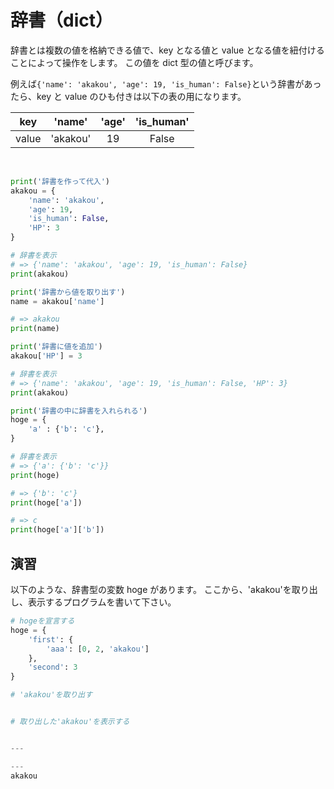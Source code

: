 # 辞書（dict）

辞書とは複数の値を格納できる値で、key となる値と value となる値を紐付けることによって操作をします。
この値を dict 型の値と呼びます。

例えば`{'name': 'akakou', 'age': 19, 'is_human': False}`という辞書があったら、key と value のひも付きは以下の表の用になります。

|  key  |  'name'  | 'age' | 'is_human' |
| :---: | :------: | :---: | :--------: |
| value | 'akakou' |  19   |   False    |

<br>

```py
print('辞書を作って代入')
akakou = {
    'name': 'akakou',
    'age': 19,
    'is_human': False,
    'HP': 3
}

# 辞書を表示
# => {'name': 'akakou', 'age': 19, 'is_human': False}
print(akakou)

print('辞書から値を取り出す')
name = akakou['name']

# => akakou
print(name)

print('辞書に値を追加')
akakou['HP'] = 3

# 辞書を表示
# => {'name': 'akakou', 'age': 19, 'is_human': False, 'HP': 3}
print(akakou)

print('辞書の中に辞書を入れられる')
hoge = {
    'a' : {'b': 'c'},
}

# 辞書を表示
# => {'a': {'b': 'c'}}
print(hoge)

# => {'b': 'c'}
print(hoge['a'])

# => c
print(hoge['a']['b'])
```

## 演習

以下のような、辞書型の変数 hoge があります。
ここから、'akakou'を取り出し、表示するプログラムを書いて下さい。

```py
# hogeを宣言する
hoge = {
    'first': {
        'aaa': [0, 2, 'akakou']
    },
    'second': 3
}

# 'akakou'を取り出す


# 取り出した'akakou'を表示する


---

---
akakou
```
